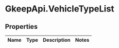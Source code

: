 # GkeepApi.VehicleTypeList

## Properties
Name | Type | Description | Notes
------------ | ------------- | ------------- | -------------
